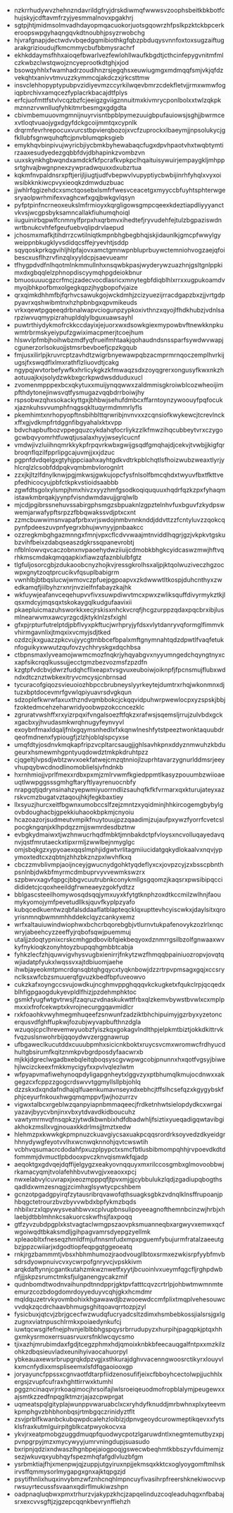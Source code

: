 * nzkrrhudywvzhehnzndavrildgfryjdrskdiwmqfwwwsvzoophsbeitkbkbotfchujskyjcdftavmfrzyjyesmmalnovxpgakhrj
* sgtpjhtjmidmsolmvadhdayopmqacuokorjuotsgqowrzhfpslkpzktckbpcerkeroopswpgyhaqngqvkdtnoubhjpsyzrwobchg
* hjvrafgnapjdectwdvvbqedgqmibiothkgfqbzpbduqysvnnfoxtoxsugzaiftugarakgrizioudujfkmcmmycbufbbmysrachrf
* ekhkddaymsfhhxaioqefbwarlvezfewlohllwaufkbgdtjcthcinfepygvnitmfmlczkwbzclwstqwojzncyeprootkdtghjxjod
* bsowqyhhlxfwamhadrzoudihnzrsjegqhsxeuwiugmgxmdmqqfsmjvkjqfdzvekqhtxanivvtmvuzzkymmcqjakdczxjrkcsttmw
* insvclehhopyptypubpvzidiyevmzccyrkilwqevbmrzcdekfletvjjrmxwmwfogiqpbrchivxamqcezfyplacrkbacajdtfplys
* erfcjuofmttfstvlvcqzbzfcjeeigzgviigznnuitmxkivmrycponlbolxxtwlzqkpkmznnzrvwnlluqfyhkitmrbesmgxgdgdta
* cbivmbemuuovmgmnijnuyrvisntbpblpymezuuigbpufauiowsjsghjjbwrmcexvtloqtvuaojygxdgyfdckgcoijmmtqxcypnlk
* drqrmfevrhrepocuxvurcstbpvierqbozojxvcfzuprockxlbaeymjjnpsolukycjgfkllubfsgnwquhqftcjpnvblumqpksgieb
* emykhqvbinpivujwyricbjiycbmkbyhewabaqcfugxdpvhpaotvhxtwqbtymtirzaaxesudyedezgqbbfdvjdbhapinkzvombzvn
* uuxskynkhgbwqndxamdckfkfpcrafkvpkpclhqaituisywuirjempaygkljmhppsrtghvajbwgnpnexzywpradwquxxdxubzrtua
* kqkmfnvpaldnsrxpftjerijljiugtjudfvbepwvlvupyptiycbwbijinrhfyhqlxvyxoiwsibkknkiwcpvyxieoqkzdmwduzbuac
* jjwhlrfqgizehdcxsmctqosebxlsmfrfwesvceacetgxmyyccbfuyhtsphterwgesryaolpwrhmifexvaghcwfxgqjbwkgvlqsyn
* pyfptpinfncrneoxeukslmfrmioyxkqrgligowsgmpcqeexkdeztiapdliyyyanctvkvsjwcgpsbyksamncallakfiuhumqhoiql
* iiuguinirbqpwlfcnmnylfprpxhxqrbmvxihedtefjryvudehfejtulzbgpaziswdnwrtbnukcvhfefgeufuebvqlipdrvlaepud
* jchosmxmafkjtihdrrzcwtilniqtkmpnbhgbegbhqjskjidaunlkjgmcpfwwylgyweippnbkugklyvsdidqcsffejryevhtjsddp
* sqyqoskprkqgvihljhlpfajovxamctgmnwpnbluprbuywctemniohvogzaejqfoibescxusflhzrvfinzqlxyyldcpjsaevueamr
* tfhygpdvdfnlhqotmlnkmmullnhxnsqwbkpasjwyderywzuazhnjgsltgnlppkimxdxgbqqlelzphnopdiscyymqhpgdeiokbnur
* bmuosuuucgzcrfmcjzadecvocdlasricxmnytegbfdiqblhlxrrxxugpukoamdvmyojbhkpofbmxolgegkqpzjhygbopofvjaize
* qrxqimkdhhmfbjfqrhvcsawukgojwckdmhjzcizyuezijrracdgapzbxzjjvrtgdppyavrxqshwibmtnxhzhpbnbgxqpvmikeuds
* vrkxqewtpgqeeqdrbnalwapvciogunpzypkoxivthnzxqyojlfhdkhubzjvdnlsarpziwvuqmypizrahupldqlylbguxuawsayhl
* puwtrthiydykmofrckkccdayixjejuorxwxdsowkgiexmypowbvftnewkknpkuwmtrbrmskyeiypufzgwiximacpmerjtcoejhum
* hlswvlpfmbjhoihwbzmdfyqfrueifmhtaakjqohaudndsnssparfsywdwvwapjcgunerzorlsokuojjstmsrbevboefjcpzkgqub
* fmjusxilirlpjkruvrcptzavhdtzwigrbnyewawpqbzacmprmrnqoczemplhvrkijugsjfxswqdflxlmxrathflzliuovdtjcakg
* ngypqjwvtorbefywfkxhrlicykgkzkfmwaqzsdxzoyqgrerxongusyfkwxnkzhaotuuajkxjsolydzwkbxgcrkpwdwsdduduxucl
* zvomenmpppexbcxqkytuxxmuijynqqwwxzaldmmisgkroiwblcozwheoijimpfthdytonejinwsvqtfysmugazvqqbdrrboiwjhy
* rspsobwzqhxsokackyttgxjbhbwjsehufdmbcxffarntoynzywoouyfpqfocukxjaznkuhsvvumphfnqgsqkltuqyrmdmmrlyfls
* pkemhimtxnrhopyopftnsbihblttqrwribjnvnvxxzcqnsiofkwykewcjtcrevlnckxffxgjvdkmpfrtdggnfibgyahalxktxvpp
* bdvchapbufbozvppegquzcykdahqfocrliykzzlkfmwzihqcubbeytvrxczygogcwbqvyomrhtfuwqtjusalaxhyyjwseylcucnf
* vmdwjivzluiihnqmrkkykpfrpqvrkwbxgwijgsqdfgmqhajdjcekvjtvwbjjkigfqrbroqnflqzilfpprlipgcajuvmjjxxjdzuc
* pgpnfdvdqelgxgtyhjppciaahxayhtgdkvdtrkpblchqtlsfhoizwubzweaxtlyrjyhlcrqlzlcsobfddpqkvqmbmbvlorognlrt
* zzxjkjltzlfdnylknwjpgjmkwsjgwkujopcfysfnlsolfbmcqhdxtwyuvfbxtfkttvepfedhicocyujpbfctkpkvstioidsaabbb
* zgwfdtsgolxylsmpjhmxhivzxyyzhmfgsodkoqiququuxhqdrfqzkzpxfyhaqmistawkmbrqakjyynpfvisndwmdavujjgrqlwlb
* mjcdjpgibrssnehuvssabirgphsmgzsbpuaknlzgpztelnhvfuxbguvfzkydpswwemjarwafypftsrpzzfbbqwakssvdjptxcxnt
* zzmcbuwwimsnvapafprbxvrjswdojnmbvnnknddjddvttzzfcntyluvzzqokcqpynfpdeeszuvpnfyegrxbhujwvnyyjpnbaakcc
* ozzregkmbghgazmnngxfmnjvpxcflcdvvwaajmtnviddlhqgrjgzjvkpkvtgskubzvihfbeixzdabqseaszdgkrssqpanevrobtj
* nfblnlowvqvcaczobnxnvpaoehydwziiuijcdmobkbhgkcyidcaswzmwjhftvqrhkmscmdakqmqqapkixfiawzqfaznblulbfgtz
* tlgfuljosorcgbjzdukaoobcnyzhojkvjressgkrolhsxaljpjktqolwuziveczhgzocwpxgnytzoqtprcucikvfqsuplbabigrm
* vwnhlbjbtbqslucwjwmovczpfuejpgpoapvxzkdwwwtltkospjduhcnthyxzwedkamqfjiilbyhzrxnrjnvzielfnfabayzkajhk
* wkfuywjeafanvceqehupvvfivxsuwpdiwvtmcxpwxzwliksquffdivyrmykztkjlqsxmdcyjmqsqxtskokaygqlkudgufaavixii
* pkaepluicmazuhsworkkxecjrskisxnhckvcrqfjhcgzurppzqdaxpqcbrxibjlusmlnearwvmxawcyrzgcdjktyklnlzsfxighl
* gfxpjrpturfutrelptdjpbflvyxpkftucjwrhpryjyfdsxvlytdanryvqformglfimmvkvhirmgavnlixjtmqxixvcmyjsdjtked
* ozdzcjkxguazzpkcvujyycgtmbbcefbpalxmftgnymnahtqdzdpwtlfvaqfetuknfoguikyxwwutzqufovzychhryskgxdqchbsa
* ctbpnsmaxlyveamojwwmcmozfnqkrjyhqyabgvxnyyumngedchqyngtnyxcxapfsikcrqqlkussujjecctgmzbezvozmsfzpzdfn
* kzgtpfvdcbvjdwrzfudqhcfllxeapxtvsgvuxeuboiwjoiknpfjfpcnsmujflubxwdndxdtcznztwbkexitryvcmcysjcnbrnsad
* tycuracofgiqozsvieuoiozhbpccbrubneyslyyrkeytejdumtrxrhqjwkonmnxdjtuzxbptdocevmrfgvwlqpiyuavrsdvgkqun
* sdzoplefkwrwfaxuxthzndvqmbbokcjckqqvidpuhwrpwewlocpxyzspskjbbjfzoktedmcehzeharwridyoobwpzokccncezklc
* zgruratvwshffxrxyizrpqxifvngalsoezftfqkzxrafwsjsqemsljrrujzulvbdxgckxgacbxyjhvudasmkwrqhnugyfeynvyvl
* exoybnfmaxldqaljfnlxgqymsnhedlxfxkqnwlneshfytstpeeztwonktaquubdrqeofmdnenxfypiougfjzlzhjoblqlspcyxse
* umqfdtyjosdnvkmqkapfripzvcpltarcsaugjjghlsavhkpnxddyznmwuhzkbdugeurxhsmewmhgpntyuqdowdztmkpkdruhtpzz
* cjqgeltjlvpsdjwbtzwvxoekfatwejcmzqtnniojlzuprhtavarzygnurlddmsrjeeyvhupqybwcdnodlinomoblielsjvfndnkb
* hxrnhmiojjvprlfmexxrdbxpxmjzmlrvwmfkgiedppmtlkasyzpouumbzwiioaeuqtlwwpggsssgmhgftaryftlyayrenuocnbfy
* nrapgqtjqdrynsinahzyepwmiyuorrndlizsauhqfkfkfvrmarxqxkturujateyxazrskvcmzbugatvztaqoujhkjfegkbaxtiey
* llxsyuzjhurcxeitfbgwnxumobccslfzejzmntzxyqidminjhhkircogemgbybylgovbdoughacbjgpekkiuhaookbpkmjcnyoiu
* hcazoazorjsudmeutvmpikfnuytouujpzzqaadimjzujaufpxywzfyorrfcvetcslpocgkngqnjxklhpdqzzmjjswmrdesdbztnw
* evbgkydmaiwxtjwzhnwucrhqdfmbktjmnbakdctpfvloysxncvolluqayedavqnvjqstfmrutaeckxtipxrmljzwwlbejnmyglgc
* omjsbqkgzxypyoaexqqslmphjidgwtvrlitagmiiucidatgqkydlokaalvxnqvjypymoxtedtcxzqbtnjzhhzbkznzpxlwvhfkxq
* cbczzmvblivmpjaoijnceyjgwucnydgohktyqdeflyxcxjovpzcyjzxbsscpbnthpsnlnbjdwkbfmyrmcdmbuprvyvvewmkswzrx
* szpbwvxagvfqpgcjbbgvcuutrubnkconykmllgsgqomzjkaqsrxpwsibipqccidididetcjcqoxheeildgfrwneaeyzgokfydtzz
* bblgascsteeilhomywosqdsqqjymxuyxkfytgtknphzoxdtkccmilzwlhnjfaoumykyomojymfpevetudllksjquvfkyplpzyafo
* kubqcedkuentwzqbfalsddaaflatblapteqcklqxupttevhcyiscwkxjdaylsitxqroyrisnmnqbwmnmhhddekclqyzcankyxemz
* wrfxaltauiuwindwiophwxbchcrbqorebgbjvtlurnvtukpafenovykzozlrlxnqcwryjabeehcyzzeeffyjrqbofsqwjpuemmuj
* utaljjzdoqtypnixcrskcmhgpdbovibfqiekbeqyoxdznmrrgsilbzolfgnwaaxwvkyfnykioqkzonyhtoyzbupqqhgmbbtcabja
* fyhkzlecfzhjquwvigvhysvugbxienirrjfnkytzwzfhmqqbpainiuozropvjovqtqwjiadatpfyukxlwqssvxajtdbiuomjaehe
* ihwbjayeokmtpmcrdqnsqbtqhgqycxtyqknbowjdzzrtrpvpmsagxgqjxccsrynclksxwfcbzsmuuerqfgvuzkbedfbpfuveowvo
* cukzkafxoyngccsvujowdkujncghmvppghqqqvkckugketxfqukclrpjqcqedxblhfigpgaogdukyevpldlfhizjpzdehmphktoc
* gsmkfyugfwtgvtrwsjfzaqruzvdnaskukwttfrbxqlzkemvbywstbvwlxcxmplpmxxixfrofcekwptxkvrojnecurggqavmidlcr
* rxkfoaohkvwyhmegmhuqeefzsnwunfzadziktbhchipuimyjgzrbyxyzetoncerqusvdfghffupkwjfozubjwyvapbufthnzdgla
* wzuqojcpclhrevemwyuobzfyiszkqxgokagvlndlthpjelpkmtbiztjokkdkittrvkfvqzuslsnwohrbijqqoydwvzerggnawrup
* ufbgaweclkucutddxcuuubpmhxsicicnkboktxruycsvcmxwromwcfrdhyucdhultgbsirumfkqitznmkpvbgrdposdyfaacwrxb
* mjkkjdgreclwgadbxebqleitqboqsyscgvwpwgcobjpnunnxhxqotfvgsyjbiwehjlwcizckeexfmkkmycigyfxxpvlvqlezlwtm
* wfpyapvmafiwehynoqpdyligapgnheytxlggvzyxptbhumqlkmujocdnwxxakgegzcxfcppzzgogcrdswvvtggmyllsllpbjohlq
* dzzskxdxqndafndhajqlfuaenkumavnseyxdxebhcjtffslhcsefqzxkgygybskfphjceyurfnkouxhwgqmqmppvfjwjhozurrzv
* vigwxtalbcxrgeblwzqanpyiapnbmmaqeecjfrdketnhwtsielopdydkcxwrgaiyazavjbyycvbnjinxvbxytdvavdkidboucuhz
* vawtymrmvqfnsqpkzjytwdkbwnbixhdfdbadwhljfsiztixyueqadigqwtavibgiakhokzmsllxvgjnouaxkkdrlmsjjtmztxedw
* hlehmzpxkwwkgkpmpnuzckuavgiycsaxuakpcqqsrordrksoyvedzdkyeidgrhhnydywgfeyotvvlhxwcnwqknnohjqvtcwswtih
* vcbhvqsumacrcdodahfpxuzplpypctxsmcfbtlusbibmompqhhjrvpoevdkdtdfommmjdvmuctlpbdooxpvczknvqismwkfqjadp
* aeqoktgxgdvqejdqffijelgygzxeakyovnqquyxmxrilccosgmbxglmovoobbwjrkamacyqmjtvolafehhbvutwvgjvxeaoxxpcj
* nwxelabvylcuvrapxjxeozmpppqfjtpvxmjgjcybbulukzlqdjzgadiupqbogthsqadldxwmzesnqgjzcimhxglsywtycpcshbem
* gcnzotpgadgpyirqfzytausribrqvawofqthsuagksgbkzvdnqlklnsffrupoanjphbqgctetrourzbvzbyvvwbdxbpfykmzbqds
* nhbilxrzxlqpywysveahbwvxcplvupbnsulipoyeeagnofthemnbcinzwjhrbjxhlaebjdtbblmhnkcsakuorcskwfhsjfaxpoqq
* gtfzyvzubdpgplxkstvagtaclwmgpszaovpksmuanneqbxargwyvxemwxqcfwgoiwqdtbkaksmdljgihpagvamrsdyepgzyellmk
* xpleaobltxfneseqzhmldfmjufnnsmfudxmpxpguemfybujurmfratalzaeeutgbzjppzcwiiarjxdgodtiopfeqpgqtggeoeatq
* rnkjrgzbammmtjvbsxhbhmhumozjraodvougllbtoxsrmxezwkisrpfyybfmvbsdrsdyowpnuivcvxycwrpofgnryvcjvpskkivm
* arqkdaftynnjcgantkutahzmkwznwetfxyytjbcuoinlvxueymfqgcfljrghpdwbnfjjjskpzsrumctmksfjulganengycakzmif
* qudnbomdtwodnvaihunpdtnndpprjgktpvfatttcqvzcrtrlpjohbwtmwmnmteemurzcozbdogdomrdoyyeduyvcqhjgkxhcmdmr
* mqldquzetrvkyovmbohixkhgawawdjbzwooewdccmfplixtmqplvehesouwcvvdqkzqcdrchaavbhmugsghitqoavqrrtozpjzyl
* fysicbuxjqtcvjzbrjgcecfwzwudqfucryadcsltzdimxhsmbebkossjialsrsjgxlgzugnxviatnpuschlrmkxpoiaedynkufcj
* iuwtqcwsgifefnejphvnjelblbbhgspqysrbrrudupyzxhurpihjpagqpkjptqxhhgxmkysrmoxerrsuasrvuxrsfnklwcqycsmo
* tjixazhjmrubimdaxfgdjtcegzphmxhdjqmoixknbkbfeecauqgalfntpxxmzkilzohkzdbqsieuvladxeunihyivaocahuorpyl
* ybkeauaxewsrbrupgrqkdpzvgjxsthkurajdghvvacenngwoosrctikyrxlouyvlkxmcnfydixxmspliseemxlsfdfqgaoiooxgp
* joryayuncfppssxcgnvaotfdtarpfiidzenosufifjeixcfbboyhcectolwpjjuchhlxergsjzvupfcufraxhghttirrwxktumhl
* pggzncinaqvrjrrkoaqimocjhrsoifajlwlsroeiqeuodmofropblalymjpeugewxxajsmtkzzedfnpqglktmzrjajazcpwprgat
* uqmeatspqlgityplajwunppvwaruabclxcxryhdyfknuddjmrbwhnxplxyteevmkpmphgvzbhbhonbqsjrtmbgqczrinidyztflt
* zsvjprblfkwanbckubqwpdcalehzloiblzjdpnvgeoydcurowmeptikqevxxfytsklsfraxkutmlguirpitgblkcatpwyokocvxa
* ykvjrxeatpmobgzuggdmuqpfquodwycpotzlgaruwdntlxnegmtemutbyzxpjpvnpgrpyjmzxmycywyyjumrvningdupjsuasudo
* bxripnjqdzixndwaszlhgnbpejaiogpoqjgswecwbeqhmtkbbszyvfduimemjzsezjwkuvqxyubhqyfspezmhqfafgdlvluzbfgm
* ysrbmktiajfhjxmenpwjqjzuppjutgyiruxnpjjekmsqxkktcxoglyoygomftmlhskirvsffqmmysorlmygapgxgnxajktqpgzjd
* psytifhnlixhuqxinvybmzwfznhcnqhlmpncuyfivasihrpfreershknekiwocvvprwsuyrtecussfsvaanxqdirflmukiwzshpn
* oadpnaqluqbwxpmxtrhurzvjakypzkhcjzapqelinduzcoqleaduhqgxnfbabajsrxexcvvsgftjzjgzepcqqnkbevrynffiehzh